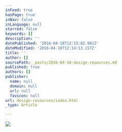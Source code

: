 ```yaml
---
inFeed: true
hasPage: true
inNav: false
inLanguage: null
starred: false
keywords: []
description: ''
datePublished: '2016-04-18T12:15:02.961Z'
dateModified: '2016-04-18T12:14:13.157Z'
title: ''
author: []
sourcePath: _posts/2016-04-18-design-resources.md
published: true
authors: []
publisher:
  name: null
  domain: null
  url: null
  favicon: null
url: design-resources/index.html
_type: Article

---
```

![](https://the-grid-user-content.s3-us-west-2.amazonaws.com/8173c32e-8b96-48dd-8b44-1d5746c09697.jpg)